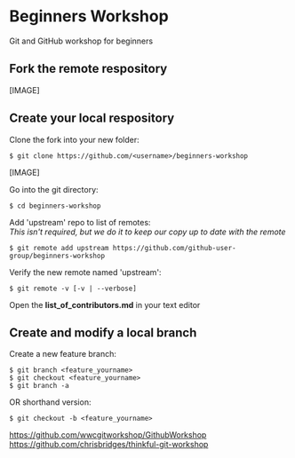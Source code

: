 # Beginners Workshop
Git and GitHub workshop for beginners

## Fork the remote respository
[IMAGE]

## Create your local respository
Clone the fork into your new folder:
```
$ git clone https://github.com/<username>/beginners-workshop  
```
[IMAGE]  

Go into the git directory:  
```
$ cd beginners-workshop
```  

Add 'upstream' repo to list of remotes:  
*This isn't required, but we do it to keep our copy up to date with the remote*
```
$ git remote add upstream https://github.com/github-user-group/beginners-workshop
```
Verify the new remote named 'upstream':  
```
$ git remote -v [-v | --verbose]
```
Open the **list_of_contributors.md** in your text editor

## Create and modify a local branch
Create a new feature branch:
```
$ git branch <feature_yourname>
$ git checkout <feature_yourname>
$ git branch -a
```
OR shorthand version:
```
$ git checkout -b <feature_yourname>
```
https://github.com/wwcgitworkshop/GithubWorkshop
https://github.com/chrisbridges/thinkful-git-workshop
